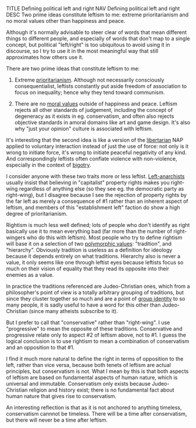 TITLE Defining political left and right
NAV Defining political left and right
DESC Two prime ideas constitute leftism to me: extreme prioritarianism and no moral values other than happiness and peace.

Although it's normally advisable to steer clear of words that mean different things to different people, and especially of words that don't map to a single concept, but political "left/right" is too ubiquitous to avoid using it in discourse, so I try to use it in the most meaningful way that still approximates how others use it.

There are two prime ideas that constitute leftism to me:

1. Extreme [prioritarianism](https://en.wikipedia.org/wiki/Prioritarianism). Although not necessarily consciously consequentialist, leftists constantly put aside freedom of association to focus on inequality; hence why they tend toward communism.

2. There are no [moral values](/protagonism/virtues) outside of happiness and peace. Leftism rejects all other standards of judgement, including the concept of degeneracy as it exists in eg. conservatism, and often also rejects objective standards in amoral domains like art and game design. It's also why "just your opinion" culture is associated with leftism.

It's interesting that the second idea is like a version of the [libertarian](faction_ancap) NAP applied to voluntary interaction instead of just the use of force: not only is it wrong to initiate force, it's wrong to initiate peaceful negativity of any kind. And correspondingly leftists often conflate violence with non-violence, especially in the context of [bigotry](/protagonism/bigotry).

I consider anyone with these two traits more or less leftist. [Left-anarchists](faction_ancom) usually insist that believing in "capitalist" property rights makes you right-wing regardless of anything else (so they see eg. the democratic party as right-wing), but I disagree because I see the rejection of property rights by the far left as merely a consequence of #1 rather than an inherent aspect of leftism, and members of this "establishment left" faction do show a high degree of prioritarianism.

Rightism is much less well defined; lots of people who don't identify as right basically use it to mean everything bad (far more than the number of right-wingers who do this with leftism). Most people who try to define rightism will base it on a selection of two [polymorphic values](polymorphic_values): "tradition", and "hierarchy". Obviously tradition is useless as a definition for ideology because it depends entirely on what traditions. Hierarchy also is never a value, it only seems like one through leftist eyes because leftists focus so much on their vision of equality that they read its opposite into their enemies as a value.

In practice the traditions referenced are Judeo-Christian ones, which from a philosopher's point of view is a totally arbitrary grouping of traditions, but since they cluster together so much and are a point of [group identity](/protagonism/group_identity) to so many people, it is sadly useful to have a word for this other than Judeo-Christian (since many atheists subscribe to it).

But I prefer to call that "conservative" rather than "right-wing". I use "progressive" to mean the opposite of these traditions. Conservative and progressive relate only to aspect #2 of leftism above, not to #1. I guess the logical conclusion is to use rightism to mean a combination of conservatism and an opposition to that #1.

I find it much more natural to define the right in terms of opposition to the left, rather than vice versa, because both tenets of leftism are actual principles, but conservatism is not. What I mean by this is that both aspects of leftism are based on fundamental aspects of human nature, which is universal and immutable. Conservatism only exists because Judeo-Christian religion and history exist; there is no fundamental fact about human nature that gives rise to conservatism.

An interesting reflection is that as it is not anchored to anything timeless, conservatism cannnot be timeless. There will be a time after conservatism, but there will never be a time after leftism.
